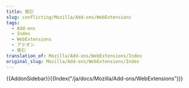 ```yaml
---
title: 索引
slug: conflicting/Mozilla/Add-ons/WebExtensions
tags:
  - Add-ons
  - Index
  - WebExtensions
  - アドオン
  - 索引
translation_of: Mozilla/Add-ons/WebExtensions/Index
original_slug: Mozilla/Add-ons/WebExtensions/Index
---
```

{{AddonSidebar}}{{Index("/ja/docs/Mozilla/Add-ons/WebExtensions")}}
